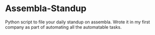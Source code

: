 # Assembla-Standup
Python script to file your daily standup on assembla. Wrote it in my first company as part of automating all the automatable tasks.
